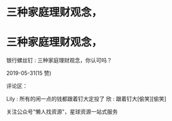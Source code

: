 # 三种家庭理财观念，

# 三种家庭理财观念，

银行螺丝钉 : 三种家庭理财观念，你认可吗？

2019-05-31(15 赞)

评论区：

Lily : 所有的闲一点的钱都跟着钉大定投了 欣 : 跟着钉大[偷笑][偷笑]

关注公众号"懒人找资源"，星球资源一站式服务